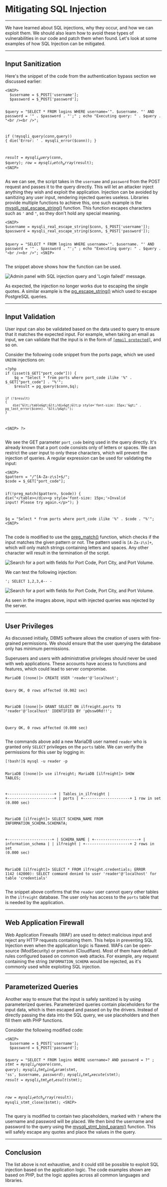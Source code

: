 
<h1>Mitigating SQL Injection</h1>
<hr/>
<p>We have learned about SQL injections, why they occur, and how we can exploit them. We should also learn how to avoid these types of vulnerabilities in our code and patch them when found.  Let's look at some examples of how SQL Injection can be mitigated.</p>
<hr/>
<h2>Input Sanitization</h2>
<p>Here's the snippet of the code from the authentication bypass section we discussed earlier:</p>
<pre><code class="language-php">&lt;SNIP&gt;
  $username = $_POST['username'];
  $password = $_POST['password'];

  $query = "SELECT * FROM logins WHERE username='". $username. "' AND password = '" . $password . "';" ;
  echo "Executing query: " . $query . "&lt;br /&gt;&lt;br /&gt;";

  if (!mysqli_query($conn ,$query))
  {
          die('Error: ' . mysqli_error($conn));
  }

  $result = mysqli_query($conn, $query);
  $row = mysqli_fetch_array($result);
&lt;SNIP&gt;
</code></pre>
<p>As we can see, the script takes in the <code>username</code> and <code>password</code> from the POST request and passes it to the query directly. This will let an attacker inject anything they wish and exploit the application. Injection can be avoided by sanitizing any user input, rendering injected queries useless. Libraries provide multiple functions to achieve this, one such example is the <a href="https://www.php.net/manual/en/mysqli.real-escape-string.php">mysqli_real_escape_string()</a> function. This function escapes characters such as <code>'</code> and <code>"</code>, so they don't hold any special meaning.</p>
<pre><code class="language-php">&lt;SNIP&gt;
$username = mysqli_real_escape_string($conn, $_POST['username']);
$password = mysqli_real_escape_string($conn, $_POST['password']);

$query = "SELECT * FROM logins WHERE username='". $username. "' AND password = '" . $password . "';" ;
echo "Executing query: " . $query . "&lt;br /&gt;&lt;br /&gt;";
&lt;SNIP&gt;
</code></pre>
<p>The snippet above shows how the function can be used.</p>
<p><img alt="Admin panel with SQL injection query and 'Login failed!' message." src="https://academy.hackthebox.com/storage/modules/33/mysqli_escape.png"/></p>
<p>As expected, the injection no longer works due to escaping the single quotes. A similar example is the <a href="https://www.php.net/manual/en/function.pg-escape-string.php">pg_escape_string()</a> which used to escape PostgreSQL queries.</p>
<hr/>
<h2>Input Validation</h2>
<p>User input can also be validated based on the data used to query to ensure that it matches the expected input.  For example, when taking an email as input, we can validate that the input is in the form of <code><a class="__cf_email__" data-cfemail="d1ffffff91b4bcb0b8bdffb2bebc" href="/cdn-cgi/l/email-protection">[email protected]</a></code>, and so on.</p>
<p>Consider the following code snippet from the ports page, which we used <code>UNION</code> injections on:</p>
<pre><code class="language-php">&lt;?php
if (isset($_GET["port_code"])) {
	$q = "Select * from ports where port_code ilike '%" . $_GET["port_code"] . "%'";
	$result = pg_query($conn,$q);
    
	if (!$result)
	{
   		die("&lt;/table&gt;&lt;/div&gt;&lt;p style='font-size: 15px;'&gt;" . pg_last_error($conn). "&lt;/p&gt;");
	}
&lt;SNIP&gt;
?&gt;
</code></pre>
<p>We see the GET parameter <code>port_code</code> being used in the query directly. It's already known that a port code consists only of letters or spaces. We can restrict the user input to only these characters, which will prevent the injection of queries. A regular expression can be used for validating the input:</p>
<pre><code class="language-php">&lt;SNIP&gt;
$pattern = "/^[A-Za-z\s]+$/";
$code = $_GET["port_code"];

if(!preg_match($pattern, $code)) {
  die("&lt;/table&gt;&lt;/div&gt;&lt;p style='font-size: 15px;'&gt;Invalid input! Please try again.&lt;/p&gt;");
}

$q = "Select * from ports where port_code ilike '%" . $code . "%'";
&lt;SNIP&gt;
</code></pre>
<p>The code is modified to use the <a href="https://www.php.net/manual/en/function.preg-match.php">preg_match()</a> function, which checks if the input matches the given pattern or not. The pattern used is <code>[A-Za-z\s]+</code>, which will only match strings containing letters and spaces. Any other character will result in the termination of the script.</p>
<img alt="Search for a port with fields for Port Code, Port City, and Port Volume." class="website-screenshot" data-url="http://SERVER_IP:PORT/search.php?port_code=c" src="/storage/modules/33/postgres_copy_write.png"/>
<p>We can test the following injection:</p>
<pre><code class="language-sql">'; SELECT 1,2,3,4-- -
</code></pre>
<img alt="Search for a port with fields for Port Code, Port City, and Port Volume." class="website-screenshot" data-url="http://SERVER_IP:PORT/search.php?port_code='; SELECT 1,2,3,4-- -" src="/storage/modules/33/postgres_copy_write.png"/>
<p>As seen in the images above, input with injected queries was rejected by the server.</p>
<hr/>
<h2>User Privileges</h2>
<p>As discussed initially, DBMS software allows the creation of users with fine-grained permissions. We should ensure that the user querying the database only has minimum permissions.</p>
<p>Superusers and users with administrative privileges should never be used with web applications. These accounts have access to functions and features, which could lead to server compromise.</p>
<pre><code class="language-shell-session">MariaDB [(none)]&gt; CREATE USER 'reader'@'localhost';

Query OK, 0 rows affected (0.002 sec)


MariaDB [(none)]&gt; GRANT SELECT ON ilfreight.ports TO 'reader'@'localhost' IDENTIFIED BY 'p@ssw0Rd!!';

Query OK, 0 rows affected (0.000 sec)
</code></pre>
<p>The commands above add a new MariaDB user named <code>reader</code> who is granted only <code>SELECT</code> privileges on the <code>ports</code> table.  We can verify the permissions for this user by logging in:</p>
<pre><code class="language-shell-session">[!bash!]$ mysql -u reader -p

MariaDB [(none)]&gt; use ilfreight;
MariaDB [ilfreight]&gt; SHOW TABLES;

+---------------------+
| Tables_in_ilfreight |
+---------------------+
| ports               |
+---------------------+
1 row in set (0.000 sec)


MariaDB [ilfreight]&gt; SELECT SCHEMA_NAME FROM INFORMATION_SCHEMA.SCHEMATA;

+--------------------+
| SCHEMA_NAME        |
+--------------------+
| information_schema |
| ilfreight          |
+--------------------+
2 rows in set (0.000 sec)


MariaDB [ilfreight]&gt; SELECT * FROM ilfreight.credentials;
ERROR 1142 (42000): SELECT command denied to user 'reader'@'localhost' for table 'credentials'
</code></pre>
<p>The snippet above confirms that the <code>reader</code> user cannot query other tables in the <code>ilfreight</code> database. The user only has access to the <code>ports</code> table that is needed by the application.</p>
<hr/>
<h2>Web Application Firewall</h2>
<p>Web Application Firewalls (WAF) are used to detect malicious input and reject any HTTP requests containing them. This helps in preventing SQL Injection even when the application logic is flawed.  WAFs can be open-source (ModSecurity) or premium (Cloudflare). Most of them have default rules configured based on common web attacks. For example, any request containing the string <code>INFORMATION_SCHEMA</code> would be rejected, as it's commonly used while exploiting SQL injection.</p>
<hr/>
<h2>Parameterized Queries</h2>
<p>Another way to ensure that the input is safely sanitized is by using parameterized queries. Parameterized queries contain placeholders for the input data, which is then escaped and passed on by the drivers. Instead of directly passing the data into the SQL query, we use placeholders and then fill them with PHP functions.</p>
<p>Consider the following modified code:</p>
<pre><code class="language-php">&lt;SNIP&gt;
  $username = $_POST['username'];
  $password = $_POST['password'];

  $query = "SELECT * FROM logins WHERE username=? AND password = ?" ;
  $stmt = mysqli_prepare($conn, $query);
  mysqli_stmt_bind_param($stmt, 'ss', $username, $password);
  mysqli_stmt_execute($stmt);
  $result = mysqli_stmt_get_result($stmt);

  $row = mysqli_fetch_array($result);
  mysqli_stmt_close($stmt);
&lt;SNIP&gt;
</code></pre>
<p>The query is modified to contain two placeholders, marked with <code>?</code> where the username and password will be placed. We then bind the username and password to the query using the <a href="https://www.php.net/manual/en/mysqli-stmt.bind-param.php">mysqli_stmt_bind_param()</a> function. This will safely escape any quotes and place the values in the query.</p>
<hr/>
<h2>Conclusion</h2>
<p>The list above is not exhaustive, and it could still be possible to exploit SQL injection based on the application logic. The code examples shown are based on PHP, but the logic applies across all common languages and libraries.</p>
